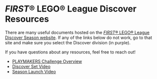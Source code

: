 # *FIRST*® LEGO® League Discover Resources

There are many useful documents hosted on the [*FIRST*® LEGO® League Discover Season website](https://www.firstlegoleague.org/season#resources). If any of the links below do not work, go to that site and make sure you select the Discover division (in purple).

If you have questions about any resources, feel free to reach out!

- [PLAYMAKERS Challenge Overview](https://firstinspiresst01.blob.core.windows.net/first-game-changers/fll-discover/PLAYMAKERS-Discover-Challenge-Overview.pdf)
- [Discover Set Video](https://youtu.be/qiaEQz257ag)
- [Season Launch Video](https://youtu.be/bR7YiR4ZPZc)